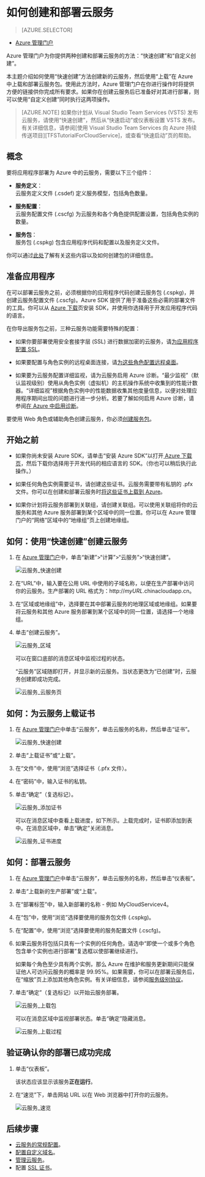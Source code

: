 <properties
	pageTitle="如何创建和部署云服务 | Azure"
	description="了解如何在 Azure 中使用“快速创建”方法创建和部署云服务。"
	services="cloud-services"
	documentationCenter=""
	authors="Thraka"
	manager="timlt"
	editor=""/>

<tags
	ms.service="cloud-services"
	ms.date="04/15/2016"
	wacn.date="05/31/2016"/>




# 如何创建和部署云服务

> [AZURE.SELECTOR]
- [Azure 管理门户](/documentation/articles/cloud-services-how-to-create-deploy/)

Azure 管理门户为你提供两种创建和部署云服务的方法：“快速创建”和“自定义创建”。

本主题介绍如何使用“快速创建”方法创建新的云服务，然后使用“上载”在 Azure 中上载和部署云服务包。使用此方法时，Azure 管理门户在你进行操作时将提供方便的链接供你完成所有要求。如果你在创建云服务后已准备好对其进行部署，则可以使用“自定义创建”同时执行这两项操作。

> [AZURE.NOTE] 如果你计划从 Visual Studio Team Services (VSTS) 发布云服务，请使用“快速创建”，然后从“快速启动”或仪表板设置 VSTS 发布。有关详细信息，请参阅[使用 Visual Studio Team Services 向 Azure 持续传送项目][TFSTutorialForCloudService]，或查看“快速启动”页的帮助。

## 概念
要将应用程序部署为 Azure 中的云服务，需要以下三个组件：

- **服务定义**：  
  云服务定义文件 (.csdef) 定义服务模型，包括角色数量。

- **服务配置**：  
  云服务配置文件 (.cscfg) 为云服务和各个角色提供配置设置，包括角色实例的数量。

- **服务包**：  
  服务包 (.cspkg) 包含应用程序代码和配置以及服务定义文件。
  
你可以通过[此处](/documentation/articles/cloud-services-model-and-package/)了解有关这些内容以及如何创建包的详细信息。

## 准备应用程序
在可以部署云服务之前，必须根据你的应用程序代码创建云服务包 (.cspkg)，并创建云服务配置文件 (.cscfg)。Azure SDK 提供了用于准备这些必需的部署文件的工具。你可以从 [Azure 下载](/downloads)页安装 SDK，并使用你选择用于开发应用程序代码的语言。

在你导出服务包之前，三种云服务功能需要特殊的配置：

- 如果你要部署使用安全套接字层 (SSL) 进行数据加密的云服务，请[为应用程序配置 SSL](/documentation/articles/cloud-services-configure-ssl-certificate/#step-2-modify-the-service-definition-and-configuration-files)。

- 如果要配置与角色实例的远程桌面连接，请[为这些角色配置远程桌面](/documentation/articles/cloud-services-role-enable-remote-desktop/)。

- 如果要为云服务配置详细监视，请为云服务启用 Azure 诊断。“最少监视”（默认监视级别）使用从角色实例（虚拟机）的主机操作系统中收集到的性能计数器。“详细监视”根据角色实例中的性能数据收集其他度量信息，以便对处理应用程序期间出现的问题进行进一步分析。若要了解如何启用 Azure 诊断，请参阅[在 Azure 中启用诊断](/documentation/articles/cloud-services-dotnet-diagnostics/)。

要使用 Web 角色或辅助角色创建云服务，你必须[创建服务包](/documentation/articles/cloud-services-model-and-package/#servicepackagecspkg)。

## 开始之前

- 如果你尚未安装 Azure SDK，请单击“安装 Azure SDK”以打开[ Azure 下载页](/downloads)，然后下载你选择用于开发代码的相应语言的 SDK。（你也可以稍后执行此操作。）

- 如果任何角色实例需要证书，请创建这些证书。云服务需要带有私钥的 .pfx 文件。你可以在创建和部署云服务时[将这些证书上载到 Azure](/documentation/articles/cloud-services-configure-ssl-certificate/#step-3-upload-a-certificate)。

- 如果你计划将云服务部署到关联组，请创建关联组。可以使用关联组将你的云服务和其他 Azure 服务部署到某个区域中的同一位置。你可以在 Azure 管理门户的“网络”区域中的“地缘组”页上创建地缘组。


## 如何：使用“快速创建”创建云服务

1. 在 [Azure 管理门户](http://manage.windowsazure.cn)中，单击“新建”>“计算”>“云服务”>“快速创建”。

	![云服务\_快速创建](./media/cloud-services-how-to-create-deploy/CloudServices_QuickCreate.png)

2. 在“URL”中，输入要在公用 URL 中使用的子域名称，以便在生产部署中访问你的云服务。生产部署的 URL 格式为：http://*myURL*.chinacloudapp.cn。

3. 在“区域或地缘组”中，选择要在其中部署云服务的地理区域或地缘组。如果要将云服务和其他 Azure 服务部署到某个区域中的同一位置，请选择一个地缘组。

4. 单击“创建云服务”。

	![云服务\_区域](./media/cloud-services-how-to-create-deploy/CloudServices_Regionlist.png)

	可以在窗口底部的消息区域中监视过程的状态。

	“云服务”区域随即打开，并显示新的云服务。当状态更改为“已创建”时，云服务创建即成功完成。

	![云服务\_云服务页](./media/cloud-services-how-to-create-deploy/CloudServices_CloudServicesPage.png)


## 如何：为云服务上载证书

1. 在 [Azure 管理门户](http://manage.windowsazure.cn)中单击“云服务”，单击云服务的名称，然后单击“证书”。

	![云服务\_快速创建](./media/cloud-services-how-to-create-deploy/CloudServices_EmptyDashboard.png)


2. 单击“上载证书”或“上载”。

3. 在“文件”中，使用“浏览”选择证书（.pfx 文件）。

4. 在“密码”中，输入证书的私钥。

5. 单击“确定”（复选标记）。

	![云服务\_添加证书](./media/cloud-services-how-to-create-deploy/CloudServices_AddaCertificate.png)

	可以在消息区域中查看上载进度，如下所示。上载完成时，证书即添加到表中。在消息区域中，单击“确定”关闭消息。

	![云服务\_证书进度](./media/cloud-services-how-to-create-deploy/CloudServices_CertificateProgress.png)

## 如何：部署云服务

1. 在 [Azure 管理门户](http://manage.windowsazure.cn)中单击“云服务”，单击云服务的名称，然后单击“仪表板”。

2. 单击“上载新的生产部署”或“上载”。

3. 在“部署标签”中，输入新部署的名称 - 例如 MyCloudServicev4。

3. 在“包”中，使用“浏览”选择要使用的服务包文件 (.cspkg)。

4. 在“配置”中，使用“浏览”选择要使用的服务配置文件 (.cscfg)。

5. 如果云服务将包括只具有一个实例的任何角色，请选中“即使一个或多个角色包含单个实例也进行部署”复选框以使部署继续进行。

    如果每个角色至少具有两个实例，那么 Azure 在维护和服务更新期间只能保证他人可访问云服务的概率是 99.95%。如果需要，你可以在部署云服务后，在“缩放”页上添加其他角色实例。有关详细信息，请参阅[服务级别协议](/support/legal/sla)。

6. 单击“确定”（复选标记）以开始云服务部署。

	![云服务\_上载包](./media/cloud-services-how-to-create-deploy/CloudServices_UploadaPackage.png)

	可以在消息区域中监视部署状态。单击“确定”隐藏消息。

	![云服务\_上载过程](./media/cloud-services-how-to-create-deploy/CloudServices_UploadProgress.png)

## 验证确认你的部署已成功完成

1. 单击“仪表板”。

	该状态应该显示该服务**正在运行**。

2. 在“速览”下，单击网站 URL 以在 Web 浏览器中打开你的云服务。

    ![云服务\_速览](./media/cloud-services-how-to-create-deploy/CloudServices_QuickGlance.png)

 
## 后续步骤

* [云服务的常规配置](/documentation/articles/cloud-services-how-to-configure/)。
* [配置自定义域名](/documentation/articles/cloud-services-custom-domain-name/)。
* [管理云服务](/documentation/articles/cloud-services-how-to-manage/)。
* 配置 [SSL 证书](/documentation/articles/cloud-services-configure-ssl-certificate/)。

<!---HONumber=Mooncake_0523_2016-->
